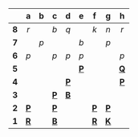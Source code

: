 |     |  a  |  b  |  c  |  d  |  e  |  f  |  g  |  h  |
|:---:|:---:|:---:|:---:|:---:|:---:|:---:|:---:|:---:|
|  **8**  |  _r_  |     |  _b_  |  _q_  |     |  _k_  |  _n_  |  _r_  |
|  **7**  |     |  _p_  |     |     |  _b_  |     |  _p_  |     |
|  **6**  |  _p_  |     |  _p_  |  _p_  |  _p_  |     |     |  _p_  |
|  **5**  |     |     |     |     |  [**P**](http://localhost:8080/api/chess/select?square=e5)  |     |     |  [**Q**](http://localhost:8080/api/chess/select?square=h5)  |
|  **4**  |     |     |     |  [**P**](http://localhost:8080/api/chess/select?square=d4)  |     |     |     |  [**P**](https://github.com/grim-kalman)  |
|  **3**  |     |     |  [**P**](http://localhost:8080/api/chess/select?square=c3)  |  [**B**](http://localhost:8080/api/chess/select?square=d3)  |     |     |     |     |
|  **2**  |  [**P**](http://localhost:8080/api/chess/select?square=a2)  |     |  [**P**](https://github.com/grim-kalman)  |     |     |  [**P**](http://localhost:8080/api/chess/select?square=f2)  |  [**P**](http://localhost:8080/api/chess/select?square=g2)  |     |
|  **1**  |  [**R**](http://localhost:8080/api/chess/select?square=a1)  |     |  [**B**](http://localhost:8080/api/chess/select?square=c1)  |     |     |  [**R**](http://localhost:8080/api/chess/select?square=f1)  |  [**K**](http://localhost:8080/api/chess/select?square=g1)  |     |
